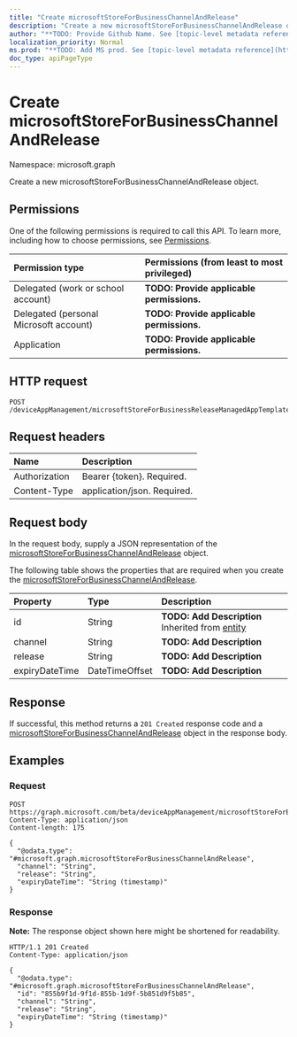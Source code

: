 ```yaml
---
title: "Create microsoftStoreForBusinessChannelAndRelease"
description: "Create a new microsoftStoreForBusinessChannelAndRelease object."
author: "**TODO: Provide Github Name. See [topic-level metadata reference](https://msgo.azurewebsites.net/add/document/guidelines/metadata.html#topic-level-metadata)**"
localization_priority: Normal
ms.prod: "**TODO: Add MS prod. See [topic-level metadata reference](https://msgo.azurewebsites.net/add/document/guidelines/metadata.html#topic-level-metadata)**"
doc_type: apiPageType
---
```


# Create microsoftStoreForBusinessChannelAndRelease
Namespace: microsoft.graph

Create a new microsoftStoreForBusinessChannelAndRelease object.

## Permissions
One of the following permissions is required to call this API. To learn more, including how to choose permissions, see [Permissions](/graph/permissions-reference).

|Permission type|Permissions (from least to most privileged)|
|:---|:---|
|Delegated (work or school account)|**TODO: Provide applicable permissions.**|
|Delegated (personal Microsoft account)|**TODO: Provide applicable permissions.**|
|Application|**TODO: Provide applicable permissions.**|

## HTTP request

<!-- {
  "blockType": "ignored"
}
-->
``` http
POST /deviceAppManagement/microsoftStoreForBusinessReleaseManagedAppTemplates/{microsoftStoreForBusinessReleaseManagedAppTemplateId}/channelsAndReleases
```

## Request headers
|Name|Description|
|:---|:---|
|Authorization|Bearer {token}. Required.|
|Content-Type|application/json. Required.|

## Request body
In the request body, supply a JSON representation of the [microsoftStoreForBusinessChannelAndRelease](../resources/intune-microsoftstoreforbusinesschannelandrelease.md) object.

The following table shows the properties that are required when you create the [microsoftStoreForBusinessChannelAndRelease](../resources/intune-microsoftstoreforbusinesschannelandrelease.md).

|Property|Type|Description|
|:---|:---|:---|
|id|String|**TODO: Add Description** Inherited from [entity](../resources/entity.md)|
|channel|String|**TODO: Add Description**|
|release|String|**TODO: Add Description**|
|expiryDateTime|DateTimeOffset|**TODO: Add Description**|



## Response

If successful, this method returns a `201 Created` response code and a [microsoftStoreForBusinessChannelAndRelease](../resources/intune-microsoftstoreforbusinesschannelandrelease.md) object in the response body.

## Examples

### Request
<!-- {
  "blockType": "request",
  "name": "create_microsoftstoreforbusinesschannelandrelease_from_"
}
-->
``` http
POST https://graph.microsoft.com/beta/deviceAppManagement/microsoftStoreForBusinessReleaseManagedAppTemplates/{microsoftStoreForBusinessReleaseManagedAppTemplateId}/channelsAndReleases
Content-Type: application/json
Content-length: 175

{
  "@odata.type": "#microsoft.graph.microsoftStoreForBusinessChannelAndRelease",
  "channel": "String",
  "release": "String",
  "expiryDateTime": "String (timestamp)"
}
```


### Response
**Note:** The response object shown here might be shortened for readability.
<!-- {
  "blockType": "response",
  "truncated": true,
  "@odata.type": "microsoft.graph.microsoftStoreForBusinessChannelAndRelease"
}
-->
``` http
HTTP/1.1 201 Created
Content-Type: application/json

{
  "@odata.type": "#microsoft.graph.microsoftStoreForBusinessChannelAndRelease",
  "id": "855b9f1d-9f1d-855b-1d9f-5b851d9f5b85",
  "channel": "String",
  "release": "String",
  "expiryDateTime": "String (timestamp)"
}
```

